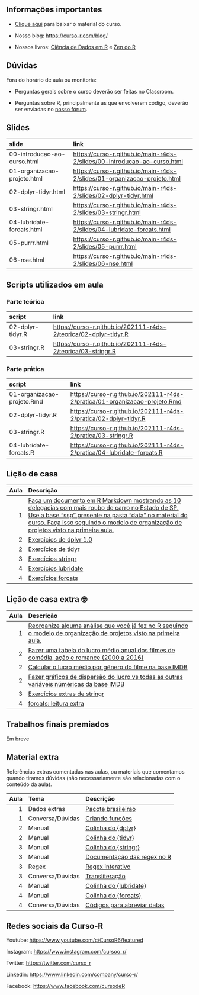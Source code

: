 
<!-- README.md is generated from README.Rmd. Please edit that file -->

## Informações importantes

-   [Clique
    aqui](https://github.com/curso-r/main-r4ds-2/raw/master/material_do_curso.zip)
    para baixar o material do curso.

-   Nosso blog: <https://curso-r.com/blog/>

-   Nossos livros: [Ciência de Dados em R](https://livro.curso-r.com/) e
    [Zen do R](https://curso-r.github.io/zen-do-r/)

## Dúvidas

Fora do horário de aula ou monitoria:

-   Perguntas gerais sobre o curso deverão ser feitas no Classroom.

-   Perguntas sobre R, principalmente as que envolverem código, deverão
    ser enviadas no [nosso fórum](https://discourse.curso-r.com/).

## Slides

| slide                       | link                                                                       |
|:----------------------------|:---------------------------------------------------------------------------|
| 00-introducao-ao-curso.html | <https://curso-r.github.io/main-r4ds-2/slides/00-introducao-ao-curso.html> |
| 01-organizacao-projeto.html | <https://curso-r.github.io/main-r4ds-2/slides/01-organizacao-projeto.html> |
| 02-dplyr-tidyr.html         | <https://curso-r.github.io/main-r4ds-2/slides/02-dplyr-tidyr.html>         |
| 03-stringr.html             | <https://curso-r.github.io/main-r4ds-2/slides/03-stringr.html>             |
| 04-lubridate-forcats.html   | <https://curso-r.github.io/main-r4ds-2/slides/04-lubridate-forcats.html>   |
| 05-purrr.html               | <https://curso-r.github.io/main-r4ds-2/slides/05-purrr.html>               |
| 06-nse.html                 | <https://curso-r.github.io/main-r4ds-2/slides/06-nse.html>                 |

## Scripts utilizados em aula

### Parte teórica

| script           | link                                                               |
|:-----------------|:-------------------------------------------------------------------|
| 02-dplyr-tidyr.R | <https://curso-r.github.io/202111-r4ds-2/teorica/02-dplyr-tidyr.R> |
| 03-stringr.R     | <https://curso-r.github.io/202111-r4ds-2/teorica/03-stringr.R>     |

### Parte prática

| script                     | link                                                                         |
|:---------------------------|:-----------------------------------------------------------------------------|
| 01-organizacao-projeto.Rmd | <https://curso-r.github.io/202111-r4ds-2/pratica/01-organizacao-projeto.Rmd> |
| 02-dplyr-tidyr.R           | <https://curso-r.github.io/202111-r4ds-2/pratica/02-dplyr-tidyr.R>           |
| 03-stringr.R               | <https://curso-r.github.io/202111-r4ds-2/pratica/03-stringr.R>               |
| 04-lubridate-forcats.R     | <https://curso-r.github.io/202111-r4ds-2/pratica/04-lubridate-forcats.R>     |

## Lição de casa

| Aula | Descrição                                                                                                                                                                                                                                                                                                                        |
|-----:|:---------------------------------------------------------------------------------------------------------------------------------------------------------------------------------------------------------------------------------------------------------------------------------------------------------------------------------|
|    1 | [Faça um documento em R Markdown mostrando as 10 delegacias com mais roubo de carro no Estado de SP. Use a base “ssp” presente na pasta “data” no material do curso. Faça isso seguindo o modelo de organização de projetos visto na primeira aula.](https://curso-r.github.io/main-r4ds-2/slides/01-organizacao-projeto.html#1) |
|    2 | [Exercícios de dplyr 1.0](https://livro.curso-r.com/7-2-dplyr.html#exerc%C3%ADcios-17)                                                                                                                                                                                                                                           |
|    2 | [Exercícios de tidyr](https://livro.curso-r.com/7-3-tidyr.html#exerc%C3%ADcios-18)                                                                                                                                                                                                                                               |
|    3 | [Exercícios stringr](https://livro.curso-r.com/7-4-o-pacote-stringr.html#exerc%C3%ADcios-19)                                                                                                                                                                                                                                     |
|    4 | [Exercícios lubridate](https://livro.curso-r.com/7-5-o-pacote-lubridate.html#exerc%C3%ADcios-20)                                                                                                                                                                                                                                 |
|    4 | [Exercícios forcats](https://livro.curso-r.com/7-6-forcats.html#exerc%C3%ADcios-21)                                                                                                                                                                                                                                              |

## Lição de casa extra 🤓

| Aula | Descrição                                                                                                                                                                                         |
|-----:|:--------------------------------------------------------------------------------------------------------------------------------------------------------------------------------------------------|
|    1 | [Reorganize alguma análise que você já fez no R seguindo o modelo de organização de projetos visto na primeira aula.](https://curso-r.github.io/main-r4ds-2/slides/01-organizacao-projeto.html#1) |
|    2 | [Fazer uma tabela do lucro médio anual dos filmes de comédia, ação e romance (2000 a 2016)](https://github.com/curso-r/livro-material/raw/master/assets/data/imdb.rds)                            |
|    2 | [Calcular o lucro médio por gênero do filme na base IMDB](https://github.com/curso-r/livro-material/raw/master/assets/data/imdb.rds)                                                              |
|    2 | [Fazer gráficos de dispersão do lucro vs todas as outras variáveis núméricas da base IMDB](https://github.com/curso-r/livro-material/raw/master/assets/data/imdb.rds)                             |
|    3 | [Exercícios extras de stringr](https://curso-r.github.io/202104-r4ds-2/pratica/99-exercicios-extras-stringr.R)                                                                                    |
|    4 | [forcats: leitura extra](https://livro.curso-r.com/7-6-forcats.html#forcats)                                                                                                                      |

## Trabalhos finais premiados

Em breve

## Material extra

Referências extras comentadas nas aulas, ou materiais que comentamos
quando tiramos dúvidas (não necessariamente são relacionadas com o
conteúdo da aula).

| Aula | Tema             | Descrição                                                                                                  |
|-----:|:-----------------|:-----------------------------------------------------------------------------------------------------------|
|    1 | Dados extras     | [Pacote brasileirao](https://github.com/williamorim/brasileirao)                                           |
|    1 | Conversa/Dúvidas | [Criando funções](https://r4ds.had.co.nz/functions.html)                                                   |
|    2 | Manual           | [Colinha do {dplyr}](https://raw.githubusercontent.com/rstudio/cheatsheets/master/data-transformation.pdf) |
|    2 | Manual           | [Colinha do {tidyr}](https://raw.githubusercontent.com/rstudio/cheatsheets/master/data-import.pdf)         |
|    3 | Manual           | [Colinha do {stringr}](https://raw.githubusercontent.com/rstudio/cheatsheets/master/strings.pdf)           |
|    3 | Manual           | [Documentação das regex no R](https://stringi.gagolewski.com/rapi/about_search_regex.html)                 |
|    3 | Regex            | [Regex interativo](https://regex101.com/)                                                                  |
|    3 | Conversa/Dúvidas | [Transliteração](https://blog.curso-r.com/posts/2019-08-29-transliteracao/)                                |
|    4 | Manual           | [Colinha do {lubridate}](https://raw.githubusercontent.com/rstudio/cheatsheets/master/lubridate.pdf)       |
|    4 | Manual           | [Colinha do {forcats}](https://raw.githubusercontent.com/rstudio/cheatsheets/master/factors.pdf)           |
|    4 | Conversa/Dúvidas | [Códigos para abreviar datas](https://www.stat.berkeley.edu/~s133/dates.html)                              |

## Redes sociais da Curso-R

Youtube: <https://www.youtube.com/c/CursoR6/featured>

Instagram: <https://www.instagram.com/cursoo_r/>

Twitter: <https://twitter.com/curso_r>

Linkedin: <https://www.linkedin.com/company/curso-r/>

Facebook: <https://www.facebook.com/cursodeR>

